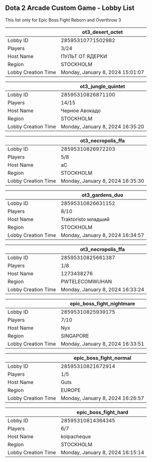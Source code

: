 ## Dota 2 Arcade Custom Game - Lobby List

This list only for Epic Boss Fight Reborn and Overthrow 3

|  | ot3_desert_octet |
| ------ | ------ |
| Lobby ID | 28595310771502982 |
| Players | 3/24 |
| Host Name | ПУЛЬТ ОТ ЯДЕРКИ |
| Region | STOCKHOLM |
| Lobby Creation Time | Monday, January 8, 2024 15:01:07 |


|  | ot3_jungle_quintet |
| ------ | ------ |
| Lobby ID | 28595310826871100 |
| Players | 14/15 |
| Host Name | Черное Авокадо |
| Region | STOCKHOLM |
| Lobby Creation Time | Monday, January 8, 2024 16:35:20 |


|  | ot3_necropolis_ffa |
| ------ | ------ |
| Lobby ID | 28595310826972203 |
| Players | 5/8 |
| Host Name | aC |
| Region | STOCKHOLM |
| Lobby Creation Time | Monday, January 8, 2024 16:35:30 |


|  | ot3_gardens_duo |
| ------ | ------ |
| Lobby ID | 28595310826631152 |
| Players | 8/10 |
| Host Name | Traktoristo младший |
| Region | STOCKHOLM |
| Lobby Creation Time | Monday, January 8, 2024 16:34:57 |


|  | ot3_necropolis_ffa |
| ------ | ------ |
| Lobby ID | 28595310825661387 |
| Players | 1/8 |
| Host Name | 1273438276 |
| Region | PWTELECOMWUHAN |
| Lobby Creation Time | Monday, January 8, 2024 16:33:24 |


|  | epic_boss_fight_nightmare |
| ------ | ------ |
| Lobby ID | 28595310825939175 |
| Players | 7/10 |
| Host Name | Nyx |
| Region | SINGAPORE |
| Lobby Creation Time | Monday, January 8, 2024 16:33:51 |


|  | epic_boss_fight_normal |
| ------ | ------ |
| Lobby ID | 28595310821672914 |
| Players | 1/5 |
| Host Name | Guts |
| Region | EUROPE |
| Lobby Creation Time | Monday, January 8, 2024 16:26:57 |


|  | epic_boss_fight_hard |
| ------ | ------ |
| Lobby ID | 28595310814364345 |
| Players | 6/7 |
| Host Name | kolpacheque |
| Region | STOCKHOLM |
| Lobby Creation Time | Monday, January 8, 2024 16:15:14 |


